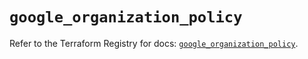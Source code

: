 # `google_organization_policy`

Refer to the Terraform Registry for docs: [`google_organization_policy`](https://registry.terraform.io/providers/hashicorp/google-beta/6.19.0/docs/resources/google_organization_policy).
